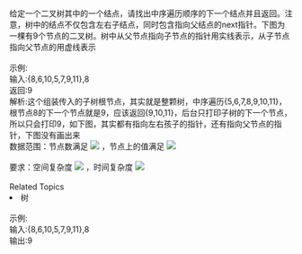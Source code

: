 <div>  给定一个二叉树其中的一个结点，请找出中序遍历顺序的下一个结点并且返回。注意，树中的结点不仅包含左右子结点，同时包含指向父结点的next指针。下图为一棵有9个节点的二叉树。树中从父节点指向子节点的指针用实线表示，从子节点指向父节点的用虚线表示 </div> <div>  <img alt="" src="https://uploadfiles.nowcoder.com/images/20210616/557336_1623844408327/D03B8D5BB902D4516BB92CB216E58EC4">  </div> <div>  <br> </div> <div>  示例: </div> <div>  输入:{8,6,10,5,7,9,11},8 </div> <div>  返回:9 </div> <div>  解析:这个组装传入的子树根节点，其实就是整颗树，中序遍历{5,6,7,8,9,10,11}，根节点8的下一个节点就是9，应该返回{9,10,11}，后台只打印子树的下一个节点，所以只会打印9，如下图，其实都有指向左右孩子的指针，还有指向父节点的指针，下图没有画出来 </div> <div>  <img alt="" src="https://uploadfiles.nowcoder.com/images/20210616/557336_1623845692021/E647707AEF2A4AE2C40F0FCCB549B6A5">  </div> <div>  数据范围：节点数满足 <img src="https://www.nowcoder.com/equation?tex=1%20%5Cle%20n%20%5Cle%2050%20%5C"> ，节点上的值满足 <img src="https://www.nowcoder.com/equation?tex=1%20%5Cle%20val%20%5Cle%20100%20%5C"><br> <br> 要求：空间复杂度 <img src="https://www.nowcoder.com/equation?tex=O(1)%20%5C"> ，时间复杂度 <img src="https://www.nowcoder.com/equation?tex=O(n)%5C"><br> </div><div><br></div><div><div>Related Topics</div><div><li>树</li></div></div><br>示例:<br>输入:{8,6,10,5,7,9,11},8
<br>输出:9
<br>